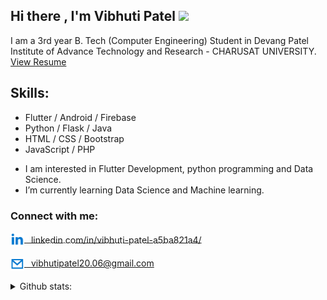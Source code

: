 ## Hi there , I'm  Vibhuti Patel <img src="https://media.tenor.com/images/2a487a6d1e796878bd8e7b472b5981cc/tenor.gif" height="28"></img>
<!-- ![](https://image.freepik.com/free-vector/programmer-decorative-illustration-isometric-design_23-2148250395.jpg) -->

I am a 3rd year B. Tech (Computer Engineering) Student in Devang Patel Institute of Advance Technology and Research - CHARUSAT UNIVERSITY. <a href="https://drive.google.com/file/d/1aijngRuVYZ2cbvywxuAoZ-AdL0hJ6d4S/view?usp=sharing"> View Resume</a>

## Skills:
* Flutter / Android / Firebase
* Python / Flask / Java
* HTML / CSS / Bootstrap 
* JavaScript / PHP 

+ I am interested in Flutter Development, python programming and Data Science. 
+ I’m currently learning Data Science and Machine learning.

### Connect with me:

<a href="http://linkedin.com/in/vibhuti-patel-a5ba821a4/" style="line-height:22px;vertical-align:middle"><img style="vertical-align:middle;display:inline-block" src='linkin.svg' alt='linkedin' width='22' height='22'> <span style="line-height:25px;vertical-align:middle;"> &ensp;linkedin.com/in/vibhuti-patel-a5ba821a4/</span></a>

<a href="mailto:vibhutipatel20.06@gmail.com" style="line-height:22px;vertical-align:middle"><img style="vertical-align:middle;display:inline-block" src='mailb.svg' alt='email' height='22' width='22'> <span style="line-height:25px;vertical-align:middle;"> &ensp;vibhutipatel20.06@gmail.com</span></a>

<details>
  <summary> Github stats:
</summary>
  
![Top Langs](https://github-readme-stats.vercel.app/api/top-langs/?username=vibhutipatel222&theme=tokyonight)


![GitHub stats](https://github-readme-stats.vercel.app/api?username=vibhutipatel222&show_icons=true&theme=tokyonight)  


</details>
<!--
![GitHub Activity Graph](https://activity-graph.herokuapp.com/graph?username=vibhutipatel222)  

https://icons.iconarchive.com/icons/cornmanthe3rd/metronome/256/Communication-email-blue-icon.png

-->
